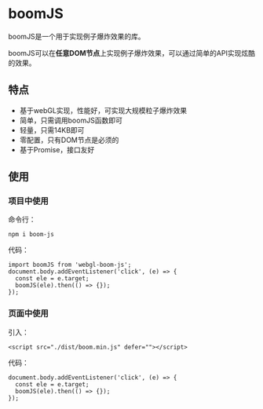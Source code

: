 # boomJS
boomJS是一个用于实现例子爆炸效果的库。

boomJS可以在<b>任意DOM节点</b>上实现例子爆炸效果，可以通过简单的API实现炫酷的效果。

## 特点
- 基于webGL实现，性能好，可实现大规模粒子爆炸效果
- 简单，只需调用boomJS函数即可
- 轻量，只需14KB即可
- 零配置，只有DOM节点是必须的
- 基于Promise，接口友好

## 使用
### 项目中使用
命令行：
```
npm i boom-js
```
代码：
```
import boomJS from 'webgl-boom-js';
document.body.addEventListener('click', (e) => {
  const ele = e.target;
  boomJS(ele).then(() => {});
});
```
### 页面中使用
引入：
```
<script src="./dist/boom.min.js" defer=""></script>
```
代码：
```
document.body.addEventListener('click', (e) => {
  const ele = e.target;
  boomJS(ele).then(() => {});
});
```